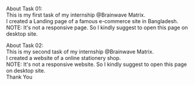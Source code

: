 About Task 01:<br>
This is my first task of my internship @Brainwave Matrix. <br>
I created a Landing page of a famous e-commerce site in Bangladesh. <br>
NOTE: It's not a responsive page. So I kindly suggest to open this page on desktop site. <br>

About Task 02:<br>
This is my second task of my internship @Brainwave Matrix. <br>
I created a website of a online stationery shop. <br>
NOTE: It's not a responsive website. So I kindly suggest to open this page on desktop site. <br>
Thank You 
